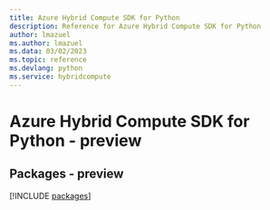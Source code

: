 ```yaml
---
title: Azure Hybrid Compute SDK for Python
description: Reference for Azure Hybrid Compute SDK for Python
author: lmazuel
ms.author: lmazuel
ms.data: 03/02/2023
ms.topic: reference
ms.devlang: python
ms.service: hybridcompute
---
```

# Azure Hybrid Compute SDK for Python - preview
## Packages - preview
[!INCLUDE [packages](hybrid-compute-index.md)]